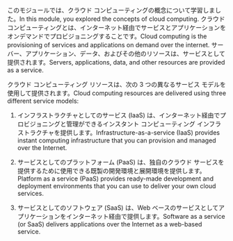 
<span data-ttu-id="b62c4-101">このモジュールでは、クラウド コンピューティングの概念について学習しました。</span><span class="sxs-lookup"><span data-stu-id="b62c4-101">In this module, you explored the concepts of cloud computing.</span></span> <span data-ttu-id="b62c4-102">クラウド コンピューティングとは、インターネット経由でサービスとアプリケーションをオンデマンドでプロビジョニングすることです。</span><span class="sxs-lookup"><span data-stu-id="b62c4-102">Cloud computing is the provisioning of services and applications on demand over the internet.</span></span> <span data-ttu-id="b62c4-103">サーバー、アプリケーション、データ、およびその他のリソースは、サービスとして提供されます。</span><span class="sxs-lookup"><span data-stu-id="b62c4-103">Servers, applications, data, and other resources are provided as a service.</span></span> 

<span data-ttu-id="b62c4-104">クラウド コンピューティング リソースは、次の 3 つの異なるサービス モデルを使用して提供されます。</span><span class="sxs-lookup"><span data-stu-id="b62c4-104">Cloud computing resources are delivered using three different service models:</span></span>

1. <span data-ttu-id="b62c4-105">インフラストラクチャとしてのサービス (IaaS) は、インターネット経由でプロビジョニングと管理ができるインスタント コンピューティング インフラストラクチャを提供します。</span><span class="sxs-lookup"><span data-stu-id="b62c4-105">Infrastructure-as-a-service (IaaS) provides instant computing infrastructure that you can provision and managed over the Internet.</span></span>

2. <span data-ttu-id="b62c4-106">サービスとしてのプラットフォーム (PaaS) は、独自のクラウド サービスを提供するために使用できる既製の開発環境と展開環境を提供します。</span><span class="sxs-lookup"><span data-stu-id="b62c4-106">Platform as a service (PaaS) provides ready-made development and deployment environments that you can use to deliver your own cloud services.</span></span>

3. <span data-ttu-id="b62c4-107">サービスとしてのソフトウェア (SaaS) は、Web ベースのサービスとしてアプリケーションをインターネット経由で提供します。</span><span class="sxs-lookup"><span data-stu-id="b62c4-107">Software as a service (or SaaS) delivers applications over the Internet as a web-based service.</span></span>

